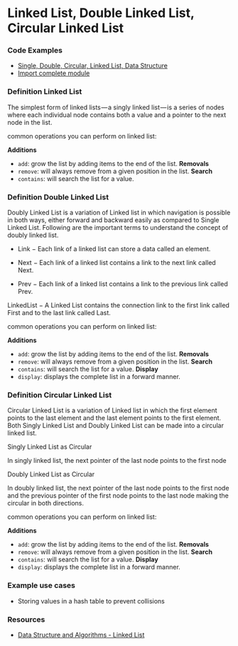 # Linked List, Double Linked List, Circular Linked List

### Code Examples

- [Single, Double, Circular, Linked List, Data Structure]('./linked.proto.module.js')
- [Import complete module]('./index')

### Definition Linked List

The simplest form of linked lists — a singly linked list — is a series of nodes where each individual node contains both a value and a pointer to the next node in the list.

common operations you can perform on linked list:

**Additions**
- `add`: grow the list by adding items to the end of the list.
**Removals**
- `remove`: will always remove from a given position in the list.
**Search**
- `contains`: will search the list for a value.

### Definition Double Linked List

Doubly Linked List is a variation of Linked list in which navigation is possible in both ways, either forward and backward easily as compared to Single Linked List. Following are the important terms to understand the concept of doubly linked list.

- Link − Each link of a linked list can store a data called an element.

- Next − Each link of a linked list contains a link to the next link called Next.

- Prev − Each link of a linked list contains a link to the previous link called Prev.

LinkedList − A Linked List contains the connection link to the first link called First and to the last link called Last.

common operations you can perform on linked list:

**Additions**
- `add`: grow the list by adding items to the end of the list.
**Removals**
- `remove`: will always remove from a given position in the list.
**Search**
- `contains`: will search the list for a value.
**Display**
- `display`: displays the complete list in a forward manner.

### Definition Circular Linked List

Circular Linked List is a variation of Linked list in which the first element points to the last element and the last element points to the first element. Both Singly Linked List and Doubly Linked List can be made into a circular linked list.

Singly Linked List as Circular

In singly linked list, the next pointer of the last node points to the first node

Doubly Linked List as Circular

In doubly linked list, the next pointer of the last node points to the first node and the previous pointer of the first node points to the last node making the circular in both directions.

common operations you can perform on linked list:

**Additions**
- `add`: grow the list by adding items to the end of the list.
**Removals**
- `remove`: will always remove from a given position in the list.
**Search**
- `contains`: will search the list for a value.
**Display**
- `display`: displays the complete list in a forward manner.

### Example use cases
- Storing values in a hash table to prevent collisions

### Resources

- [Data Structure and Algorithms - Linked List](https://www.tutorialspoint.com/data_structures_algorithms/linked_list_algorithms.htm)
